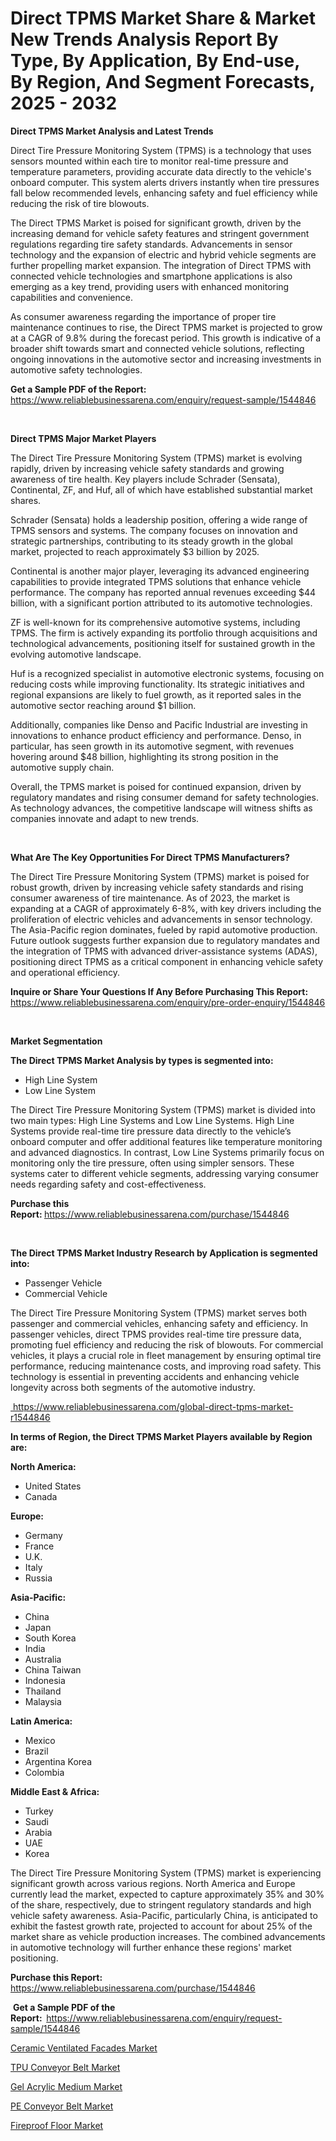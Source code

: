 <p><h1>Direct TPMS Market Share & Market New Trends Analysis Report By Type, By Application, By End-use, By Region, And Segment Forecasts, 2025 - 2032</h1></p><p><strong>Direct TPMS Market Analysis and Latest Trends</strong></p>
<p><p>Direct Tire Pressure Monitoring System (TPMS) is a technology that uses sensors mounted within each tire to monitor real-time pressure and temperature parameters, providing accurate data directly to the vehicle's onboard computer. This system alerts drivers instantly when tire pressures fall below recommended levels, enhancing safety and fuel efficiency while reducing the risk of tire blowouts.</p><p>The Direct TPMS Market is poised for significant growth, driven by the increasing demand for vehicle safety features and stringent government regulations regarding tire safety standards. Advancements in sensor technology and the expansion of electric and hybrid vehicle segments are further propelling market expansion. The integration of Direct TPMS with connected vehicle technologies and smartphone applications is also emerging as a key trend, providing users with enhanced monitoring capabilities and convenience.</p><p>As consumer awareness regarding the importance of proper tire maintenance continues to rise, the Direct TPMS market is projected to grow at a CAGR of 9.8% during the forecast period. This growth is indicative of a broader shift towards smart and connected vehicle solutions, reflecting ongoing innovations in the automotive sector and increasing investments in automotive safety technologies.</p></p>
<p><strong>Get a Sample PDF of the Report:&nbsp;</strong> <a href="https://www.reliablebusinessarena.com/enquiry/request-sample/1544846?utm_campaign=1871&utm_medium=2&utm_source=Github&utm_content=ia&utm_term=30012025&utm_id=direct-tpms">https://www.reliablebusinessarena.com/enquiry/request-sample/1544846</a></p>
<p>&nbsp;</p>
<p><strong>Direct TPMS Major Market Players</strong></p>
<p><p>The Direct Tire Pressure Monitoring System (TPMS) market is evolving rapidly, driven by increasing vehicle safety standards and growing awareness of tire health. Key players include Schrader (Sensata), Continental, ZF, and Huf, all of which have established substantial market shares.</p><p>Schrader (Sensata) holds a leadership position, offering a wide range of TPMS sensors and systems. The company focuses on innovation and strategic partnerships, contributing to its steady growth in the global market, projected to reach approximately $3 billion by 2025.</p><p>Continental is another major player, leveraging its advanced engineering capabilities to provide integrated TPMS solutions that enhance vehicle performance. The company has reported annual revenues exceeding $44 billion, with a significant portion attributed to its automotive technologies.</p><p>ZF is well-known for its comprehensive automotive systems, including TPMS. The firm is actively expanding its portfolio through acquisitions and technological advancements, positioning itself for sustained growth in the evolving automotive landscape.</p><p>Huf is a recognized specialist in automotive electronic systems, focusing on reducing costs while improving functionality. Its strategic initiatives and regional expansions are likely to fuel growth, as it reported sales in the automotive sector reaching around $1 billion.</p><p>Additionally, companies like Denso and Pacific Industrial are investing in innovations to enhance product efficiency and performance. Denso, in particular, has seen growth in its automotive segment, with revenues hovering around $48 billion, highlighting its strong position in the automotive supply chain.</p><p>Overall, the TPMS market is poised for continued expansion, driven by regulatory mandates and rising consumer demand for safety technologies. As technology advances, the competitive landscape will witness shifts as companies innovate and adapt to new trends.</p></p>
<p>&nbsp;</p>
<p><strong>What Are The Key Opportunities For Direct TPMS Manufacturers?</strong></p>
<p><p>The Direct Tire Pressure Monitoring System (TPMS) market is poised for robust growth, driven by increasing vehicle safety standards and rising consumer awareness of tire maintenance. As of 2023, the market is expanding at a CAGR of approximately 6-8%, with key drivers including the proliferation of electric vehicles and advancements in sensor technology. The Asia-Pacific region dominates, fueled by rapid automotive production. Future outlook suggests further expansion due to regulatory mandates and the integration of TPMS with advanced driver-assistance systems (ADAS), positioning direct TPMS as a critical component in enhancing vehicle safety and operational efficiency.</p></p>
<p><strong>Inquire or Share Your Questions If Any Before Purchasing This Report:</strong> <a href="https://www.reliablebusinessarena.com/enquiry/pre-order-enquiry/1544846?utm_campaign=1871&utm_medium=2&utm_source=Github&utm_content=ia&utm_term=30012025&utm_id=direct-tpms">https://www.reliablebusinessarena.com/enquiry/pre-order-enquiry/1544846</a></p>
<p>&nbsp;</p>
<p><strong>Market Segmentation</strong></p>
<p><strong>The Direct TPMS Market Analysis by types is segmented into:</strong></p>
<p><ul><li>High Line System</li><li>Low Line System</li></ul></p>
<p><p>The Direct Tire Pressure Monitoring System (TPMS) market is divided into two main types: High Line Systems and Low Line Systems. High Line Systems provide real-time tire pressure data directly to the vehicle’s onboard computer and offer additional features like temperature monitoring and advanced diagnostics. In contrast, Low Line Systems primarily focus on monitoring only the tire pressure, often using simpler sensors. These systems cater to different vehicle segments, addressing varying consumer needs regarding safety and cost-effectiveness.</p></p>
<p><strong>Purchase this Report:&nbsp;</strong><a href="https://www.reliablebusinessarena.com/purchase/1544846?utm_campaign=1871&utm_medium=2&utm_source=Github&utm_content=ia&utm_term=30012025&utm_id=direct-tpms">https://www.reliablebusinessarena.com/purchase/1544846</a></p>
<p>&nbsp;</p>
<p><strong>The Direct TPMS Market Industry Research by Application is segmented into:</strong></p>
<p><ul><li>Passenger Vehicle</li><li>Commercial Vehicle</li></ul></p>
<p><p>The Direct Tire Pressure Monitoring System (TPMS) market serves both passenger and commercial vehicles, enhancing safety and efficiency. In passenger vehicles, direct TPMS provides real-time tire pressure data, promoting fuel efficiency and reducing the risk of blowouts. For commercial vehicles, it plays a crucial role in fleet management by ensuring optimal tire performance, reducing maintenance costs, and improving road safety. This technology is essential in preventing accidents and enhancing vehicle longevity across both segments of the automotive industry.</p></p>
<p><a href="https://www.reliablebusinessarena.com/global-direct-tpms-market-r1544846?utm_campaign=1871&utm_medium=2&utm_source=Github&utm_content=ia&utm_term=30012025&utm_id=direct-tpms">&nbsp;https://www.reliablebusinessarena.com/global-direct-tpms-market-r1544846</a></p>
<p><strong>In terms of Region, the Direct TPMS Market Players available by Region are:</strong></p>
<p>
    <p> <strong> North America: </strong>
        <ul>
            <li>United States</li>
            <li>Canada</li>
        </ul>
        </p> 
    <p> <strong> Europe: </strong>
        <ul>
            <li>Germany</li>
            <li>France</li>
            <li>U.K.</li>
            <li>Italy</li>
            <li>Russia</li>
        </ul>
        </p> 
    <p> <strong> Asia-Pacific: </strong>
        <ul>
            <li>China</li>
            <li>Japan</li>
            <li>South Korea</li>
            <li>India</li>
            <li>Australia</li>
            <li>China Taiwan</li>
            <li>Indonesia</li>
            <li>Thailand</li>
            <li>Malaysia</li>
        </ul>
        </p> 
    <p> <strong> Latin America: </strong>
        <ul>
            <li>Mexico</li>
            <li>Brazil</li>
            <li>Argentina Korea</li>
            <li>Colombia</li>
        </ul>
        </p> 
    <p> <strong> Middle East & Africa: </strong>
        <ul>
            <li>Turkey</li>
            <li>Saudi</li>
            <li>Arabia</li>
            <li>UAE</li>
            <li>Korea</li>
        </ul>
    </p>
    </p>
<p><p>The Direct Tire Pressure Monitoring System (TPMS) market is experiencing significant growth across various regions. North America and Europe currently lead the market, expected to capture approximately 35% and 30% of the share, respectively, due to stringent regulatory standards and high vehicle safety awareness. Asia-Pacific, particularly China, is anticipated to exhibit the fastest growth rate, projected to account for about 25% of the market share as vehicle production increases. The combined advancements in automotive technology will further enhance these regions' market positioning.</p></p>
<p><strong>Purchase this Report: </strong><a href="https://www.reliablebusinessarena.com/purchase/1544846?utm_campaign=1871&utm_medium=2&utm_source=Github&utm_content=ia&utm_term=30012025&utm_id=direct-tpms">https://www.reliablebusinessarena.com/purchase/1544846</a></p>
<p>&nbsp;<strong>Get a Sample PDF of the Report:&nbsp;&nbsp;</strong><a href="https://www.reliablebusinessarena.com/enquiry/request-sample/1544846?utm_campaign=1871&utm_medium=2&utm_source=Github&utm_content=ia&utm_term=30012025&utm_id=direct-tpms">https://www.reliablebusinessarena.com/enquiry/request-sample/1544846</a></p>
<p><strong></strong></p>
<p><p><a href="https://github.com/qetelosooya/Market-Research-Report-List-1/blob/main/ceramic-ventilated-facades-market.md?utm_campaign=1871&utm_medium=2&utm_source=Github&utm_content=ia&utm_term=30012025&utm_id=direct-tpms">Ceramic Ventilated Facades Market</a></p><p><a href="https://github.com/boitafbg/Market-Research-Report-List-1/blob/main/tpu-conveyor-belt-market.md?utm_campaign=1871&utm_medium=2&utm_source=Github&utm_content=ia&utm_term=30012025&utm_id=direct-tpms">TPU Conveyor Belt Market</a></p><p><a href="https://github.com/haaszgettre6/Market-Research-Report-List-1/blob/main/gel-acrylic-medium-market.md?utm_campaign=1871&utm_medium=2&utm_source=Github&utm_content=ia&utm_term=30012025&utm_id=direct-tpms">Gel Acrylic Medium Market</a></p><p><a href="https://github.com/curinbucan9/Market-Research-Report-List-1/blob/main/pe-conveyor-belt-market.md?utm_campaign=1871&utm_medium=2&utm_source=Github&utm_content=ia&utm_term=30012025&utm_id=direct-tpms">PE Conveyor Belt Market</a></p><p><a href="https://github.com/zanoligarav/Market-Research-Report-List-1/blob/main/fireproof-floor-market.md?utm_campaign=1871&utm_medium=2&utm_source=Github&utm_content=ia&utm_term=30012025&utm_id=direct-tpms">Fireproof Floor Market</a></p></p>